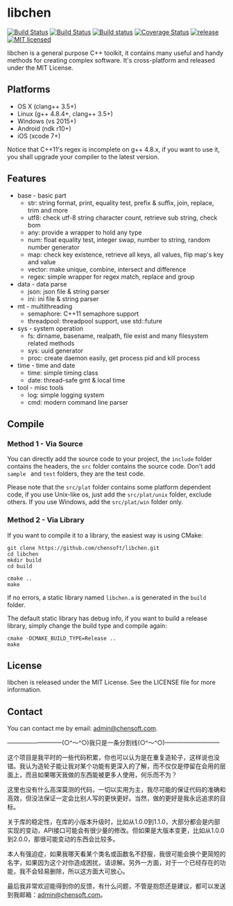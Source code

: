# libchen

[![Build Status](https://img.shields.io/travis/chensoft/libchen.svg?label=macOS)](https://travis-ci.org/chensoft/libchen)
[![Build Status](https://img.shields.io/travis/chensoft/libchen.svg?label=Linux)](https://travis-ci.org/chensoft/libchen)
[![Build status](https://img.shields.io/appveyor/ci/chensoft/libchen.svg?label=Windows)](https://ci.appveyor.com/project/chensoft/libchen)
[![Coverage Status](https://img.shields.io/codecov/c/github/chensoft/libchen.svg)](https://codecov.io/gh/chensoft/libchen)
[![release](https://img.shields.io/github/release/chensoft/libchen.svg)](https://github.com/chensoft/libchen/releases/latest)
[![MIT licensed](https://img.shields.io/badge/license-MIT-blue.svg)](https://raw.githubusercontent.com/hyperium/hyper/master/LICENSE)

libchen is a general purpose C++ toolkit, it contains many useful and handy methods for creating complex software. It's cross-platform and released under the MIT License.

## Platforms

* OS X (clang++ 3.5+)
* Linux (g++ 4.8.4+, clang++ 3.5+)
* Windows (vs 2015+)
* Android (ndk r10+)
* iOS (xcode 7+)

Notice that C++11's regex is incomplete on g++ 4.8.x, if you want to use it, you shall upgrade your compiler to the latest version.

## Features

* base - basic part
    * str: string format, print, equality test, prefix & suffix, join, replace, trim and more
    * utf8: check utf-8 string character count, retrieve sub string, check bom
    * any: provide a wrapper to hold any type
    * num: float equality test, integer swap, number to string, random number generator
    * map: check key existence, retrieve all keys, all values, flip map's key and value
    * vector: make unique, combine, intersect and difference
    * regex: simple wrapper for regex match, replace and group
* data - data parse
	* json: json file & string parser
	* ini: ini file & string parser
* mt - multithreading
	* semaphore: C++11 semaphore support
	* threadpool: threadpool support, use std::future
* sys - system operation
	* fs: dirname, basename, realpath, file exist and many filesystem related methods
	* sys: uuid generator
	* proc: create daemon easily, get process pid and kill process
* time - time and date
	* time: simple timing class
	* date: thread-safe gmt & local time
* tool - misc tools
	* log: simple logging system
	* cmd: modern command line parser

## Compile

### Method 1 - Via Source

You can directly add the source code to your project, the `include` folder contains the headers, the `src` folder contains the source code. Don't add `sample ` and `test` folders, they are the test code.

Please note that the `src/plat` folder contains some platform dependent code, if you use Unix-like os, just add the `src/plat/unix` folder, exclude others. If you use Windows, add the `src/plat/win` folder only.

### Method 2 - Via Library

If you want to compile it to a library, the easiest way is using CMake:

```
git clone https://github.com/chensoft/libchen.git
cd libchen
mkdir build
cd build

cmake ..
make
```

If no errors, a static library named `libchen.a` is generated in the `build` folder.

The default static library has debug info, if you want to build a release library, simply change the build type and compile again:

```
cmake -DCMAKE_BUILD_TYPE=Release ..
make
```

## License

libchen is released under the MIT License. See the LICENSE file for more information.

## Contact

You can contact me by email: admin@chensoft.com.

—————————(○^～^○)我只是一条分割线(○^～^○)—————————

这个项目是我平时的一些代码积累，你也可以认为是在重复造轮子，这样说也没错。我认为造轮子能让我对某个功能有更深入的了解，而不仅仅是停留在会用的层面上，而且如果哪天我做的东西能被更多人使用，何乐而不为？

这里也没有什么高深莫测的代码，一切以实用为主，我尽可能的保证代码的准确和高效，但没法保证一定会比别人写的更快更好。当然，做的更好是我永远追求的目标。

关于库的稳定性，在库的小版本升级时，比如从1.0.0到1.1.0，大部分都会是内部实现的变动，API接口可能会有很少量的修改。但如果是大版本变更，比如从1.0.0到2.0.0，那很可能变动的东西会比较多。

本人有强迫症，如果我哪天看某个类名或函数名不舒服，我很可能会换个更简短的名字，如果因为这个对你造成困扰，请谅解。另外一方面，对于一个已经存在的功能，我不会轻易删除，所以这方面大可放心。

最后我非常欢迎能得到你的反馈，有什么问题，不管是抱怨还是建议，都可以发送到我邮箱：admin@chensoft.com。